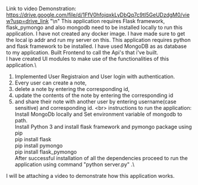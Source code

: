 Link to video Demonstration: https://drive.google.com/file/d/1FfV0hfojqxkLyDbQq7c9tI5GeUDzdgM0/view?usp=drive_link "\n"
This application requires Flask framework, flask_pymongo and also mongodb need to be installed locally to run this application.
I have not created any docker image.
I have made sure to get the local ip addr and run my server on this.
This application requires python and flask framework to be installed.
I have used MongoDB as as database to my application.
Built Frontend to call the Api's that i've built.\
I have created UI modules to make use of the functionalities of this application.\
1) Implemented User Registraion and User login with authentication.
2) Every user can create a note, 
3) delete a note by entering the corresponding id,
4) update the contents of the note by entering the corresponding id
5) and share their note with another user by entering username(case sensitive) and corresponding id. <br\>
instructions to run  the application:
Install MongoDb locally and Set environment variable of mongodb to path.\
Install Python 3 and install flask framework and pymongo package using pip\
pip install flask\
pip install pymongo\
pip install flask_pymongo\
After successful installation of all the dependencies proceed to run the application using command "python server.py" .\

I will be attaching a video to demonstrate how this application works.
